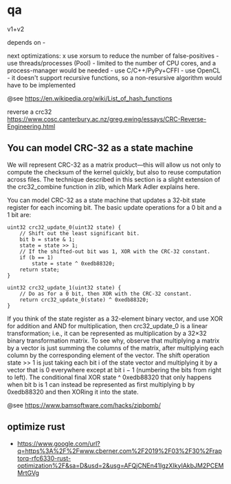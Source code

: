 # qa
v1+v2


depends on 
	-
	
next optimizations:
	x use xorsum to reduce the number of false-positives
	- use threads/processes (Pool) - limited to the number of CPU cores, and a process-manager would be needed
	- use C/C++/PyPy+CFFI
	- use OpenCL - it doesn't support recursive functions, so a non-resursive algorithm would have to be implemented
	
	
@see https://en.wikipedia.org/wiki/List_of_hash_functions

reverse a crc32 https://www.cosc.canterbury.ac.nz/greg.ewing/essays/CRC-Reverse-Engineering.html


You can model CRC-32 as a state machine
------

We will represent CRC-32 as a matrix product—this will allow us not only to compute the checksum of the kernel quickly, but also to reuse computation across files. The technique described in this section is a slight extension of the crc32_combine function in zlib, which Mark Adler explains here.

You can model CRC-32 as a state machine that updates a 32-bit state register for each incoming bit. The basic update operations for a 0 bit and a 1 bit are:
```
uint32 crc32_update_0(uint32 state) {
    // Shift out the least significant bit.
    bit b = state & 1;
    state = state >> 1;
    // If the shifted-out bit was 1, XOR with the CRC-32 constant.
    if (b == 1)
        state = state ^ 0xedb88320;
    return state;
}

uint32 crc32_update_1(uint32 state) {
    // Do as for a 0 bit, then XOR with the CRC-32 constant.
    return crc32_update_0(state) ^ 0xedb88320;
}
```

If you think of the state register as a 32-element binary vector, and use XOR for addition and AND for multiplication, then crc32_update_0 is a linear transformation; i.e., it can be represented as multiplication by a 32×32 binary transformation matrix. To see why, observe that multiplying a matrix by a vector is just summing the columns of the matrix, after multiplying each column by the corresponding element of the vector. The shift operation state >> 1 is just taking each bit i of the state vector and multiplying it by a vector that is 0 everywhere except at bit i − 1 (numbering the bits from right to left). The conditional final XOR state ^ 0xedb88320 that only happens when bit b is 1 can instead be represented as first multiplying b by 0xedb88320 and then XORing it into the state. 

@see https://www.bamsoftware.com/hacks/zipbomb/


optimize rust
-------

 - https://www.google.com/url?q=https%3A%2F%2Fwww.cberner.com%2F2019%2F03%2F30%2Fraptorq-rfc6330-rust-optimization%2F&sa=D&usd=2&usg=AFQjCNEn41IgzXIkyIAkbJM2PCEMMrtGVg
